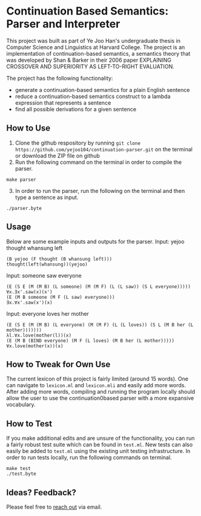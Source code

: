 # Continuation Based Semantics: Parser and Interpreter

This project was built as part of Ye Joo Han's undergraduate thesis in Computer Science and Linguistics at Harvard College. The project is an implementation of continuation-based semantics, a semantics theory that was developed by Shan & Barker in their 2006 paper EXPLAINING CROSSOVER AND SUPERIORITY AS LEFT-TO-RIGHT EVALUATION.

The project has the following functionality:
* generate a continuation-based semantics for a plain English sentence
* reduce a continuation-based semantics construct to a lambda expression that represents a sentence
* find all possible derivations for a given sentence

## How to Use
1. Clone the github respository by running `git clone https://github.com/yejoo104/continuation-parser.git` on the terminal or download the ZIP file on github
2. Run the following command on the terminal in order to compile the parser.
```console
make parser
```
3. In order to run the parser, run the following on the terminal and then type a sentence as input.
```console
./parser.byte
```

## Usage
Below are some example inputs and outputs for the parser.
Input: yejoo thought whansung left
```console
(B yejoo (F thought (B whansung left)))
thought(left(whansung))(yejoo)
```

Input: someone saw everyone
```console
(E (S E (M (M B) (L someone) (M (M F) (L (L saw)) (S L everyone)))))
∀x.∃x'.saw(x)(x')
(E (M B someone (M F (L saw) everyone)))
∃x.∀x'.saw(x')(x)
```

Input: everyone loves her mother
```console
(E (S E (M (M B) (L everyone) (M (M F) (L (L loves)) (S L (M B her (L mother)))))))
λl.∀x.love(mother(l))(x)
(E (M B (BIND everyone) (M F (L loves) (M B her (L mother)))))
∀x.love(mother(x))(x)
```

## How to Tweak for Own Use
The current lexicon of this project is fairly limited (around 15 words). One can navigate to `lexicon.ml` and `lexicon.mli` and easily add more words. After adding more words, compiling and running the program locally should allow the user to use the continuation0based parser with a more expansive vocabulary.

## How to Test
If you make additional edits and are unsure of the functionality, you can run a fairly robust test suite which can be found in `test.ml`. New tests can also easily be added to `test.ml` using the existing unit testing infrastructure. In order to run tests locally, run the following commands on terminal.
```console
make test
./test.byte
```

## Ideas? Feedback?
Please feel free to [reach out](mailto:yejoo_han@college.harvard.edu) via email.
